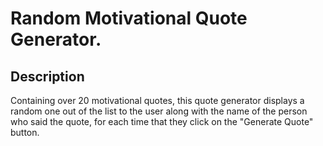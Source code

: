 # Random Motivational Quote Generator. 

## Description 

Containing over 20 motivational quotes, this quote generator displays a random one out of the list to the user along with the name of the person who said the quote, for each time that they click on the "Generate Quote" button. 